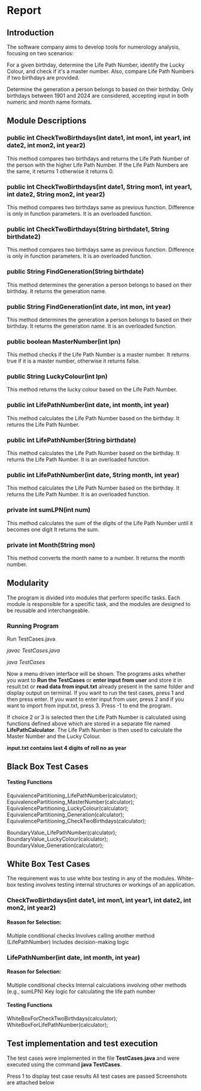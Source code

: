 # Report

## Introduction

The software company aims to develop tools for numerology analysis, focusing on two scenarios:

For a given birthday, determine the Life Path Number, identify the Lucky Colour, and check if it's a master number. Also, compare Life Path Numbers if two birthdays are provided.

Determine the generation a person belongs to based on their birthday. Only birthdays between 1901 and 2024 are considered, accepting input in both numeric and month name formats.

## Module Descriptions

### public int CheckTwoBirthdays(int date1, int mon1, int year1, int date2, int mon2, int year2)

This method compares two birthdays and returns the Life Path Number of the person with the higher Life Path Number. If the Life Path Numbers are the same, it returns 1 otherwise it returns 0.

### public int CheckTwoBirthdays(int date1, String mon1, int year1, int date2, String mon2, int year2)

This method compares two birthdays same as previous function. Difference is only in function parameters. It is an overloaded function.

### public int CheckTwoBirthdays(String birthdate1, String birthdate2)

This method compares two birthdays same as previous function. Difference is only in function parameters. It is an overloaded function.

### public String FindGeneration(String birthdate)

This method determines the generation a person belongs to based on their birthday. It returns the generation name.

### public String FindGeneration(int date, int mon, int year)

This method determines the generation a person belongs to based on their birthday. It returns the generation name. It is an overloaded function.

### public boolean MasterNumber(int lpn)

This method checks if the Life Path Number is a master number. It returns true if it is a master number, otherwise it returns false.

### public String LuckyColour(int lpn)

This method returns the lucky colour based on the Life Path Number.

### public int LifePathNumber(int date, int month, int year)

This method calculates the Life Path Number based on the birthday. It returns the Life Path Number.

### public int LifePathNumber(String birthdate)

This method calculates the Life Path Number based on the birthday. It returns the Life Path Number. It is an overloaded function.

### public int LifePathNumber(int date, String month, int year)

This method calculates the Life Path Number based on the birthday. It returns the Life Path Number. It is an overloaded function.

### private int sumLPN(int num)

This method calculates the sum of the digits of the Life Path Number until it becomes one digit It returns the sum.

### private int Month(String mon)

This method converts the month name to a number. It returns the month number.

## Modularity

The program is divided into modules that perform specific tasks. Each module is responsible for a specific task, and the modules are designed to be reusable and interchangeable.

### Running Program

Run TestCases.java

_javac TestCases.java_

_java TestCases_

Now a menu driven interface will be shown. The programs asks whether you want to **Run the TestCases** or **enter input from user** and store it in result.txt or **read data from input.txt** already present in the same folder and display output on terminal.
If you want to run the test cases, press 1 and then press enter. If you want to enter input from user, press 2 and if you want to import from input.txt, press 3.
Press -1 to end the program.

If choice 2 or 3 is selected then the Life Path Number is calculated using functions defined above which are stored in a separate file named **LifePathCalculator**.
The Life Path Number is then used to calculate the Master Number and the Lucky Colour.

**input.txt contains last 4 digits of roll no as year**

## Black Box Test Cases
#### Testing Functions

EquivalencePartitioning_LifePathNumber(calculator);
EquivalencePartitioning_MasterNumber(calculator);
EquivalencePartitioning_LuckyColour(calculator);
EquivalencePartitioning_Generation(calculator);
EquivalencePartitioning_CheckTwoBirthdays(calculator);

BoundaryValue_LifePathNumber(calculator);
BoundaryValue_LuckyColour(calculator);
BoundaryValue_Generation(calculator);

## White Box Test Cases
The requirement was to use white box testing in any of the modules.
White-box testing involves testing internal structures or workings of an application.
### CheckTwoBirthdays(int date1, int mon1, int year1, int date2, int mon2, int year2)
#### Reason for Selection:

Multiple conditional checks
Involves calling another method (LifePathNumber)
Includes decision-making logic
### LifePathNumber(int date, int month, int year)
#### Reason for Selection:

Multiple conditional checks
Internal calculations involving other methods (e.g., sumLPN)
Key logic for calculating the life path number

#### Testing Functions
WhiteBoxForCheckTwoBirthdays(calculator);
WhiteBoxForLifePathNumber(calculator);

## Test implementation and test execution
The test cases were implemented in the file **TestCases.java** and were executed using the command **java TestCases**.

Press 1 to display test case results
All test cases are passed
Screenshots are attached below

